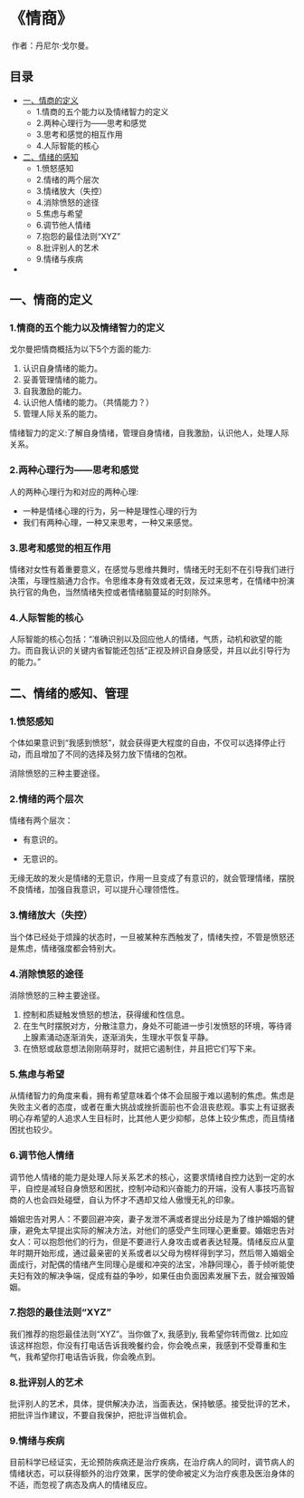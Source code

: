 # 《情商》

​	作者：丹尼尔·戈尔曼。

## 目录

* [一、情商的定义](#一、情商的定义)
  * 1.情商的五个能力以及情绪智力的定义
  * 2.两种心理行为——思考和感觉
  * 3.思考和感觉的相互作用
  * 4.人际智能的核心
* [二、情绪的感知](#二、情绪的感知)
  * 1.愤怒感知
  * 2.情绪的两个层次
  * 3.情绪放大（失控）
  * 4.消除愤怒的途径
  * 5.焦虑与希望
  * 6.调节他人情绪
  * 7.抱怨的最佳法则“XYZ”
  * 8.批评别人的艺术
  * 9.情绪与疾病
* ​



一、情商的定义
------

### 1.情商的五个能力以及情绪智力的定义

戈尔曼把情商概括为以下5个方面的能力: 

1. 认识自身情绪的能力。
2. 妥善管理情绪的能力。
3. 自我激励的能力。
4. 认识他人情绪的能力。（共情能力？）
5. 管理人际关系的能力。

情绪智力的定义:了解自身情绪，管理自身情绪，自我激励，认识他人，处理人际关系。

### 2.两种心理行为——思考和感觉

人的两种心理行为和对应的两种心理:

- 一种是情绪心理的行为，另一种是理性心理的行为
- 我们有两种心理，一种又来思考，一种又来感觉。

### 3.思考和感觉的相互作用

情绪对女性有着重要意义，在感觉与思维共舞时，情绪无时无刻不在引导我们进行决策，与理性脑通力合作。令思维本身有效或者无效，反过来思考，在情绪中扮演执行官的角色，当然情绪失控或者情绪脑蔓延的时刻除外。

### 4.人际智能的核心

人际智能的核心包括：“准确识别以及回应他人的情绪，气质，动机和欲望的能力。而自我认识的关键内省智能还包括“正视及辨识自身感受，并且以此引导行为的能力。”



二、情绪的感知、管理
------

### 1.愤怒感知

个体如果意识到“我感到愤怒”，就会获得更大程度的自由，不仅可以选择停止行动，而且增加了不同的选择及努力放下情绪的包袱。

消除愤怒的三种主要途径。

### 2.情绪的两个层次

情绪有两个层次：

- 有意识的。

- 无意识的。

无缘无故的发火是情绪的无意识，作用一旦变成了有意识的，就会管理情绪，摆脱不良情绪，加强自我意识，可以提升心理领悟性。

### 3.情绪放大（失控）

当个体已经处于烦躁的状态时，一旦被某种东西触发了，情绪失控，不管是愤怒还是焦虑，情绪强度都会特别大。

### 4.消除愤怒的途径

消除愤怒的三种主要途径。

1. 控制和质疑触发愤怒的想法，获得缓和性信息。
2. 在生气时摆脱对方，分散注意力，身处不可能进一步引发愤怒的环境，等待肾上腺素涌动逐渐消失，逐渐消失，生理水平恢复平静。
3. 在愤怒或敌意想法刚刚萌芽时，就把它遏制住，并且把它们写下来。

### 5.焦虑与希望

从情绪智力的角度来看，拥有希望意味着个体不会屈服于难以遏制的焦虑。焦虑是失败主义者的态度，或者在重大挑战或挫折面前也不会沮丧悲观。事实上有证据表明心存希望的人追求人生目标时，比其他人更少抑郁，总体上较少焦虑，而且情绪困扰也较少。

### 6.调节他人情绪

调节他人情绪的能力是处理人际关系艺术的核心，这要求情绪自控力达到一定的水平，自控是减轻自身愤怒和困扰，控制冲动和兴奋能力的开端，没有人事技巧高智商的人也会四处碰壁，自认为怀才不遇却又给人傲慢无礼的印象。

婚姻忠告对男人：不要回避冲突，妻子发泄不满或者提出分歧是为了维护婚姻的健康，避免太早提出实际的解决方法，对他们的感受产生同理心更重要。婚姻忠告对女人：可以抱怨他们的行为，但是不要进行人身攻击或者表达轻蔑。情绪反应从童年时期开始形成，通过最亲密的关系或者以父母为榜样得到学习，然后带入婚姻全面成行，对配偶的情绪产生同理心是缓和冲突的法宝，冷静同理心，善于倾听能使夫妇有效的解决争端，促成有益的争吵，如果任由负面因素发展下去，就会摧毁婚姻。

### 7.抱怨的最佳法则“XYZ”

我们推荐的抱怨最佳法则“XYZ”。当你做了x, 我感到y, 我希望你转而做z. 比如应该这样抱怨，你没有打电话告诉我晚餐约会，你会晚点来，我感到不受尊重和生气，我希望你打电话告诉我，你会晚点到。

### 8.批评别人的艺术

批评别人的艺术，具体，提供解决办法，当面表达，保持敏感。接受批评的艺术，把批评当作建议，不要自我保护，把批评当做机会。

### 9.情绪与疾病

目前科学已经证实，无论预防疾病还是治疗疾病，在治疗病人的同时，调节病人的情绪状态，可以获得额外的治疗效果，医学的使命被定义为治疗疾患及医治身体的不适，而忽视了病态及病人的情绪反应。

